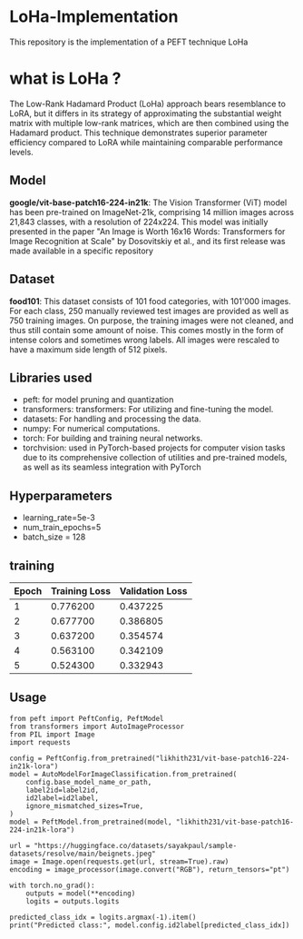 # LoHa-Implementation
This repository is the implementation of a PEFT technique LoHa

# what is LoHa ?

The Low-Rank Hadamard Product (LoHa) approach bears resemblance to LoRA, but it differs in its strategy of approximating the substantial weight matrix with multiple low-rank matrices, which are then combined using the Hadamard product. This technique demonstrates superior parameter efficiency compared to LoRA while maintaining comparable performance levels.

## Model 

**google/vit-base-patch16-224-in21k**: The Vision Transformer (ViT) model has been pre-trained on ImageNet-21k, comprising 14 million images across 21,843 classes, with a resolution of 224x224. This model was initially presented in the paper "An Image is Worth 16x16 Words: Transformers for Image Recognition at Scale" by Dosovitskiy et al., and its first release was made available in a specific repository

## Dataset
**food101**: This dataset consists of 101 food categories, with 101'000 images. For each class, 250 manually reviewed test images are provided as well as 750 training images. On purpose, the training images were not cleaned, and thus still contain some amount of noise. This comes mostly in the form of intense colors and sometimes wrong labels. All images were rescaled to have a maximum side length of 512 pixels.

## Libraries used

- peft: for model pruning and quantization
- transformers: transformers: For utilizing and fine-tuning the model.
- datasets: For handling and processing the data.
- numpy: For numerical computations.
- torch: For building and training neural networks.
- torchvision: used in PyTorch-based projects for computer vision tasks due to its comprehensive collection of utilities and pre-trained models, as well as its seamless integration with PyTorch

## Hyperparameters

- learning_rate=5e-3
- num_train_epochs=5
- batch_size = 128

## training 
Epoch	| Training   Loss	| Validation Loss|
--------|-------------------|----------------|
1	|0.776200|	0.437225|
2	|0.677700|	0.386805|
3	|0.637200|	0.354574|
4	|0.563100|	0.342109|
5	|0.524300|	0.332943|

## Usage

```
from peft import PeftConfig, PeftModel
from transformers import AutoImageProcessor
from PIL import Image
import requests

config = PeftConfig.from_pretrained("likhith231/vit-base-patch16-224-in21k-lora")
model = AutoModelForImageClassification.from_pretrained(
    config.base_model_name_or_path,
    label2id=label2id,
    id2label=id2label,
    ignore_mismatched_sizes=True,
)
model = PeftModel.from_pretrained(model, "likhith231/vit-base-patch16-224-in21k-lora")

url = "https://huggingface.co/datasets/sayakpaul/sample-datasets/resolve/main/beignets.jpeg"
image = Image.open(requests.get(url, stream=True).raw)
encoding = image_processor(image.convert("RGB"), return_tensors="pt")

with torch.no_grad():
    outputs = model(**encoding)
    logits = outputs.logits

predicted_class_idx = logits.argmax(-1).item()
print("Predicted class:", model.config.id2label[predicted_class_idx])

```